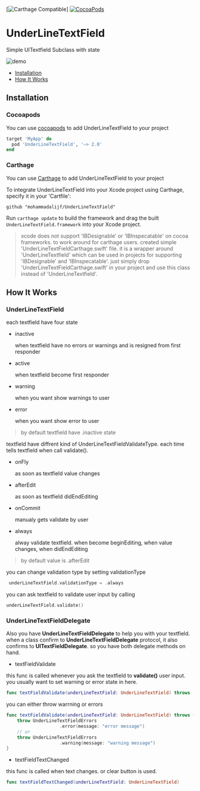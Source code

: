 [![Carthage Compatible](https://img.shields.io/badge/Carthage-compatible-4BC51D.svg?style=flat)]
[![CocoaPods](https://img.shields.io/cocoapods/v/UnderLineTextField.svg)](https://cocoapods.org/pods/UnderLineTextField)


# UnderLineTextField
Simple UITextfield Subclass with state

![demo](https://github.com/mohammadalijf/UnderLineTextField/raw/master/src/demo.gif "Example App")

* [Installation](#installation)
* [How It Works](#how-it-works)

## Installation

### Cocoapods
You can use [cocoapods](https://cocoapods.org)  to add UnderLineTextField to your project

```ruby
target 'MyApp' do
  pod 'UnderLineTextField', '~> 2.0'
end
```
### Carthage
You can use [Carthage](https://github.com/Carthage/Carthage) to add UnderLineTextField to your project

To integrate UnderLineTextField into your Xcode project using Carthage, specify it in your 'Cartfile':

```ogdl
github "mohammadalijf/UnderLineTextField"
```

Run `carthage update` to build the framework and drag the built `UnderLineTextField.framework` into your Xcode project.

> xcode does not support 'IBDesignable' or 'IBInspecatable' on cocoa frameworks. to work around for carthage users. created simple 'UnderLineTextFieldCarthage.swift' file. it is a wrapper around 'UnderLineTextfield' which can be used in projects for supporting 'IBDesignable' and 'IBInspecatable'. just simply drop 'UnderLineTextFieldCarthage.swift' in your project and use this class instead of 'UnderLineTextfield'. 

## How It Works

### UnderLineTextField

each textfield have four state

* inactive

    when textfield have no errors or warnings and is resigned from first responder

* active

    when textfield become first responder

* warning

    when you want show warnings to user

* error

    when you want show error to user



> by default textfield have .inactive state

textfield have diffrent kind of UnderLineTextFieldValidateType. each time tells textfield when call validate().

* onFly

    as soon as textfield value changes
* afterEdit

    as soon as textfield didEndEditing
* onCommit

    manualy gets validate by user
* always

    alway validate textfield. when become beginEditing, when value changes, when didEndEditing

> by default value is .afterEdit

you can change validation type by setting validationType
```swift
 underLineTextField.validationType = .always
```

you can ask textfield to validate user input by calling 

```swift
underLineTextField.validate()
```
### UnderLineTextFieldDelegate

Also you have **UnderLineTextFieldDelegate** to help you with your textfield. when a class confirm to **UnderLineTextFieldDelegate** protocol, it also confirms to **UITextFieldDelegate**. so you have both delegate methods on hand.


* textFieldValidate

this func is called whenever you ask the textfield to **validate()** user input. you usually want to set warning or error state in here.

```swift
func textFieldValidate(underLineTextField: UnderLineTextField) throws
```

you can either throw warrning or errors

```swift
func textFieldValidate(underLineTextField: UnderLineTextField) throws {
    throw UnderLineTextFieldErrors
                    .error(message: "error message")
    // or
    throw UnderLineTextFieldErrors
                    .warning(message: "warning message")
}
```

* textFieldTextChanged

this func is called when text changes. or clear button is used.

```swift
func textFieldTextChanged(underLineTextField: UnderLineTextField)
```
